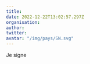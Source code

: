 ```yaml
---
title: 
date: 2022-12-22T13:02:57.297Z
organisation: 
author: 
twitter: 
avatar: "/img/pays/SN.svg"
---
```


Je signe 